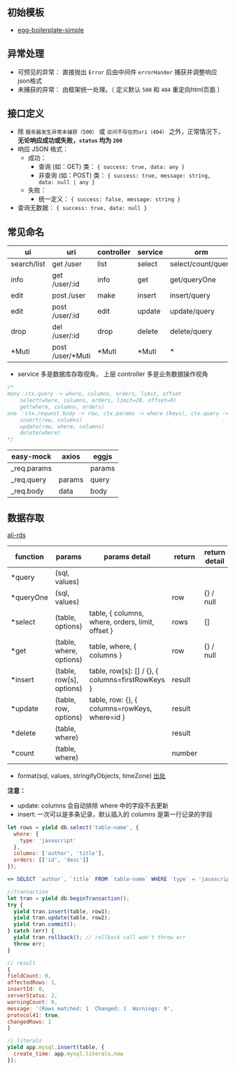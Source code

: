 
## 初始模板

- [egg-boilerplate-simple](https://github.com/eggjs/egg-boilerplate-simple)

## 异常处理

- 可预见的异常： 直接抛出 `Error` 后由中间件 `errorHander` 捕获并调整响应json格式
- 未捕获的异常： 由框架统一处理。（ 定义默认 `500` 和 `404` 重定向html页面 ）

## 接口定义

- 除 `服务器发生异常未捕获（500）` 或 `访问不存在的uri（404）` 之外，正常情况下，**无论响应成功或失败，`status` 均为 `200`**
- 响应 JSON 格式：
    - 成功：
        - 查询 (如：GET) 类： `{ success: true, data: any }`
        - 非查询 (如：POST) 类： `{ success: true, message: string, data: null | any }`
    - 失败： 
        - 统一定义： `{ success: false, message: string }`
- 查询无数据： `{ success: true, data: null }`

## 常见命名

|ui          |uri                 |controller|service  |orm         |
|-           |-                   |-         |-        |-           |
|search/list |get  /user          |list      |select   |select/count/query|
|info        |get  /user/:id      |info      |get      |get/queryOne|
|edit        |post /user          |make      |insert   |insert/query|
|edit        |post /user/:id      |edit      |update   |update/query|
|drop        |del  /user/:id      |drop      |delete   |delete/query|
|*Muti       |post /user/*Muti    |*Muti     |*Muti    |*           |

- service 多是数据库存取视角， 上层 controller 多是业务数据操作视角

```js
/* 
many：ctx.query -> where, columns, orders, limit, offset
    select(where, columns, orders, limit=20, offset=0)
    get(where, columns, orders)
one ：ctx.request.body -> row, ctx.params -> where (keys), ctx.query -> columns, orders
    insert(row, columns)
    update(row, where, columns)
    delete(where)
*/
```

|easy-mock  |axios |eggjs |
|-          |-     |-     |
|_req.params|      |params|
|_req.query |params|query |
|_req.body  |data  |body  |

## 数据存取

[ali-rds](https://github.com/ali-sdk/ali-rds/)

|function |params                  |params detail                                    |return  |return detail|
|-        |-                       |-                                                |-       |-            |
|*query   |(sql, values)           |                                                 |        |             |
|*queryOne|(sql, values)           |                                                 |row     |{} / null    |
|*select  |(table, options)        |table, { columns, where, orders, limit, offset } |rows    |[]           |
|*get     |(table, where,  options)|table, where, { columns }                        |row     |{} / null    |
|*insert  |(table, row[s], options)|table, row[s]: [] / {}, { columns=firstRowKeys } |result  |             |
|*update  |(table, row,    options)|table, row: {}, { columns=rowKeys, where=id }    |result  |             |
|*delete  |(table, where)          |                                                 |result  |             |
|*count   |(table, where)          |                                                 |number  |             |

- format(sql, values, stringifyObjects, timeZone) [出处](https://github.com/mysqljs/sqlstring)

**注意：**  
- update: columns 会自动排除 where 中的字段不去更新
- insert: 一次可以是多条记录，默认插入的 columns 是第一行记录的字段

```js
let rows = yield db.select('table-name', {
  where: {
    type: 'javascript'
  },
  columns: ['author', 'title'],
  orders: [['id', 'desc']]
});

=> SELECT `author`, `title` FROM `table-name` WHERE `type` = 'javascript' ORDER BY `id` DESC

//transaction
let tran = yield db.beginTransaction();
try {
  yield tran.insert(table, row1);
  yield tran.update(table, row2);
  yield tran.commit();
} catch (err) {
  yield tran.rollback(); // rollback call won't throw err
  throw err;
}

// result
{
fieldCount: 0,
affectedRows: 1,
insertId: 0,
serverStatus: 2,
warningCount: 0,
message: '(Rows matched: 1  Changed: 1  Warnings: 0',
protocol41: true,
changedRows: 1
}

// literals
yield app.mysql.insert(table, {
  create_time: app.mysql.literals.now
});
```
